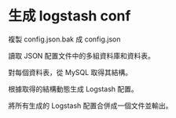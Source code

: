 # 生成 logstash conf

複製 config.json.bak 成 config.json

讀取 JSON 配置文件中的多組資料庫和資料表。

對每個資料表，從 MySQL 取得其結構。

根據取得的結構動態生成 Logstash 配置。

將所有生成的 Logstash 配置合併成一個文件並輸出。